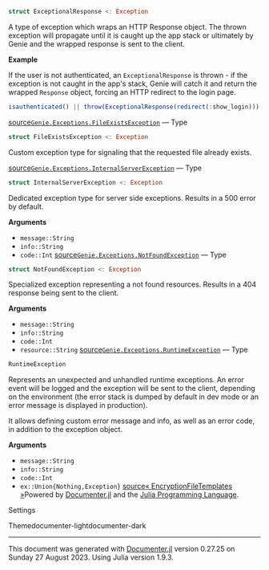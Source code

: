 ```julia
struct ExceptionalResponse <: Exception
```
A type of exception which wraps an HTTP Response object. The thrown exception will propagate until it is caught up the app stack or ultimately by Genie and the wrapped response is sent to the client.

**Example**

If the user is not authenticated, an `ExceptionalResponse` is thrown - if the exception is not caught in the app's stack, Genie will catch it and return the wrapped `Response` object, forcing an HTTP redirect to the login page.


```julia
isauthenticated() || throw(ExceptionalResponse(redirect(:show_login)))
```
[source](https://github.com/GenieFramework/Genie.jl/blob/47e81df11838c6e63aa6bc66cd6f778579412697/src/Exceptions.jl#L9-L23)[`Genie.Exceptions.FileExistsException`](#Genie.Exceptions.FileExistsException) — Type
```julia
struct FileExistsException <: Exception
```
Custom exception type for signaling that the requested file already exists.

[source](https://github.com/GenieFramework/Genie.jl/blob/47e81df11838c6e63aa6bc66cd6f778579412697/src/Exceptions.jl#L156-L160)[`Genie.Exceptions.InternalServerException`](#Genie.Exceptions.InternalServerException) — Type
```julia
struct InternalServerException <: Exception
```
Dedicated exception type for server side exceptions. Results in a 500 error by default.

**Arguments**

* `message::String`
* `info::String`
* `code::Int`
[source](https://github.com/GenieFramework/Genie.jl/blob/47e81df11838c6e63aa6bc66cd6f778579412697/src/Exceptions.jl#L84-L93)[`Genie.Exceptions.NotFoundException`](#Genie.Exceptions.NotFoundException) — Type
```julia
struct NotFoundException <: Exception
```
Specialized exception representing a not found resources. Results in a 404 response being sent to the client.

**Arguments**

* `message::String`
* `info::String`
* `code::Int`
* `resource::String`
[source](https://github.com/GenieFramework/Genie.jl/blob/47e81df11838c6e63aa6bc66cd6f778579412697/src/Exceptions.jl#L119-L129)[`Genie.Exceptions.RuntimeException`](#Genie.Exceptions.RuntimeException) — Type
```julia
RuntimeException
```
Represents an unexpected and unhandled runtime exceptions. An error event will be logged and the exception will be sent to the client, depending on the environment (the error stack is dumped by default in dev mode or an error message is displayed in production).

It allows defining custom error message and info, as well as an error code, in addition to the exception object.

**Arguments**

* `message::String`
* `info::String`
* `code::Int`
* `ex::Union{Nothing,Exception}`
[source](https://github.com/GenieFramework/Genie.jl/blob/47e81df11838c6e63aa6bc66cd6f778579412697/src/Exceptions.jl#L36-L50)[« Encryption](encryption.html)[FileTemplates »](filetemplates.html)Powered by [Documenter.jl](https://github.com/JuliaDocs/Documenter.jl) and the [Julia Programming Language](https://julialang.org/).

Settings

Themedocumenter-lightdocumenter-dark



---

This document was generated with [Documenter.jl](https://github.com/JuliaDocs/Documenter.jl) version 0.27.25 on Sunday 27 August 2023. Using Julia version 1.9.3.


